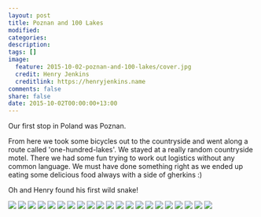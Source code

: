 ```yaml
---
layout: post
title: Poznan and 100 Lakes
modified:
categories:
description:
tags: []
image:
  feature: 2015-10-02-poznan-and-100-lakes/cover.jpg
  credit: Henry Jenkins
  creditlink: https://henryjenkins.name
comments: false
share: false
date: 2015-10-02T00:00:00+13:00
---
```


Our first stop in Poland was Poznan.

From here we took some bicycles out to the countryside and went along a route
called 'one-hundred-lakes'. We stayed at a really random countryside motel.
There we had some fun trying to work out logistics without any common language.
We must have done something right as we ended up eating some delicious food
always with a side of gherkins :)

Oh and Henry found his first wild snake!

<img src="/images/2015-10-02-poznan-and-100-lakes/IMG_20150930_102809_640px.jpg">

<img src="/images/2015-10-02-poznan-and-100-lakes/IMG_20150930_103513_640px.jpg">

<img src="/images/2015-10-02-poznan-and-100-lakes/IMG_20150930_104127_640px.jpg">

<img src="/images/2015-10-02-poznan-and-100-lakes/IMG_20150930_104317_640px.jpg">

<img src="/images/2015-10-02-poznan-and-100-lakes/IMG_20150930_110759_640px.jpg">

<img src="/images/2015-10-02-poznan-and-100-lakes/IMG_20150930_114039_640px.jpg">

<img src="/images/2015-10-02-poznan-and-100-lakes/IMG_20150930_124020_640px.jpg">

<img src="/images/2015-10-02-poznan-and-100-lakes/IMG_20150930_124424_640px.jpg">

<img src="/images/2015-10-02-poznan-and-100-lakes/IMG_20150930_124446_640px.jpg">

<img src="/images/2015-10-02-poznan-and-100-lakes/IMG_20150930_142742_640px.jpg">

<img src="/images/2015-10-02-poznan-and-100-lakes/IMG_20151001_100850_640px.jpg">

<img src="/images/2015-10-02-poznan-and-100-lakes/PANO_20151001_102311_640px.jpg">

<img src="/images/2015-10-02-poznan-and-100-lakes/IMG_20151001_103620_640px.jpg">

<img src="/images/2015-10-02-poznan-and-100-lakes/IMG_20151001_103928_640px.jpg">

<img src="/images/2015-10-02-poznan-and-100-lakes/PANO_20151001_105346_640px.jpg">

<img src="/images/2015-10-02-poznan-and-100-lakes/IMG_20151001_111152_640px.jpg">

<img src="/images/2015-10-02-poznan-and-100-lakes/IMG_20151001_135533_640px.jpg">

<img src="/images/2015-10-02-poznan-and-100-lakes/IMG_20151001_145724_640px.jpg">

<img src="/images/2015-10-02-poznan-and-100-lakes/IMG_20151001_145738_640px.jpg">

<img src="/images/2015-10-02-poznan-and-100-lakes/IMG_20151002_103922_640px.jpg">

<img src="/images/2015-10-02-poznan-and-100-lakes/IMG_20151002_173425_640px.jpg">
